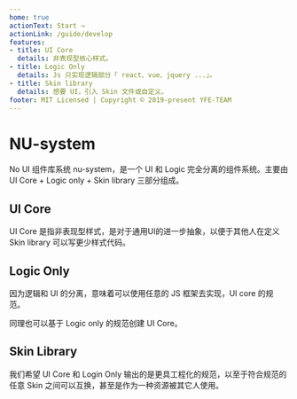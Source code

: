 ```yaml
---
home: true
actionText: Start →
actionLink: /guide/develop
features:
- title: UI Core
  details: 非表现型核心样式。
- title: Logic Only
  details: Js 只实现逻辑部分「 react、vue、jquery ...」。
- title: Skin library
  details: 想要 UI，引入 Skin 文件或自定义。
footer: MIT Licensed | Copyright © 2019-present YFE-TEAM
---
```


# NU-system

No UI 组件库系统 nu-system，是一个 UI 和 Logic 完全分离的组件系统。主要由 UI Core + Logic only + Skin library 三部分组成。

## UI Core

UI Core 是指非表现型样式，是对于通用UI的进一步抽象，以便于其他人在定义 Skin library 可以写更少样式代码。
   
## Logic Only
  
因为逻辑和 UI 的分离，意味着可以使用任意的 JS 框架去实现，UI core 的规范。

同理也可以基于 Logic only 的规范创建 UI Core。

## Skin Library

我们希望 UI Core 和 Login Only 输出的是更具工程化的规范，以至于符合规范的任意 Skin 之间可以互换，甚至是作为一种资源被其它人使用。
